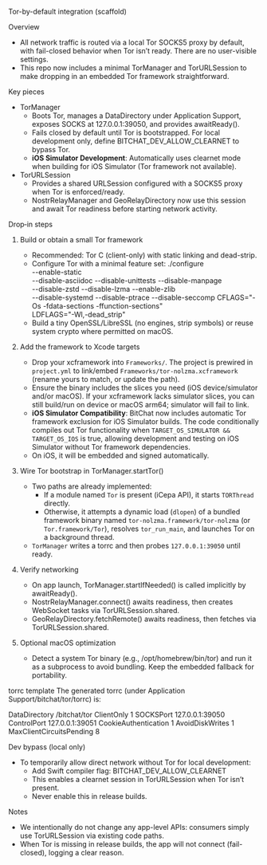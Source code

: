 Tor-by-default integration (scaffold)

Overview
- All network traffic is routed via a local Tor SOCKS5 proxy by default, with fail-closed behavior when Tor isn’t ready. There are no user-visible settings.
- This repo now includes a minimal TorManager and TorURLSession to make dropping in an embedded Tor framework straightforward.

Key pieces
- TorManager
  - Boots Tor, manages a DataDirectory under Application Support, exposes SOCKS at 127.0.0.1:39050, and provides awaitReady().
  - Fails closed by default until Tor is bootstrapped. For local development only, define BITCHAT_DEV_ALLOW_CLEARNET to bypass Tor.
  - **iOS Simulator Development**: Automatically uses clearnet mode when building for iOS Simulator (Tor framework not available).
- TorURLSession
  - Provides a shared URLSession configured with a SOCKS5 proxy when Tor is enforced/ready.
  - NostrRelayManager and GeoRelayDirectory now use this session and await Tor readiness before starting network activity.

Drop‑in steps
1) Build or obtain a small Tor framework
   - Recommended: Tor C (client-only) with static linking and dead-strip.
   - Configure Tor with a minimal feature set:
     ./configure \
       --enable-static \
       --disable-asciidoc --disable-unittests --disable-manpage \
       --disable-zstd --disable-lzma --enable-zlib \
       --disable-systemd --disable-ptrace --disable-seccomp
     CFLAGS="-Os -fdata-sections -ffunction-sections" \
     LDFLAGS="-Wl,-dead_strip"
   - Build a tiny OpenSSL/LibreSSL (no engines, strip symbols) or reuse system crypto where permitted on macOS.

2) Add the framework to Xcode targets
   - Drop your xcframework into `Frameworks/`. The project is prewired in `project.yml` to link/embed `Frameworks/tor-nolzma.xcframework` (rename yours to match, or update the path).
   - Ensure the binary includes the slices you need (iOS device/simulator and/or macOS). If your xcframework lacks simulator slices, you can still build/run on device or macOS arm64; simulator will fail to link.
   - **iOS Simulator Compatibility**: BitChat now includes automatic Tor framework exclusion for iOS Simulator builds. The code conditionally compiles out Tor functionality when `TARGET_OS_SIMULATOR && TARGET_OS_IOS` is true, allowing development and testing on iOS Simulator without Tor framework dependencies.
   - On iOS, it will be embedded and signed automatically.

3) Wire Tor bootstrap in TorManager.startTor()
   - Two paths are already implemented:
     - If a module named `Tor` is present (iCepa API), it starts `TORThread` directly.
     - Otherwise, it attempts a dynamic load (`dlopen`) of a bundled framework binary named `tor-nolzma.framework/tor-nolzma` (or `Tor.framework/Tor`), resolves `tor_run_main`, and launches Tor on a background thread.
   - `TorManager` writes a torrc and then probes `127.0.0.1:39050` until ready.

4) Verify networking
   - On app launch, TorManager.startIfNeeded() is called implicitly by awaitReady().
   - NostrRelayManager.connect() awaits readiness, then creates WebSocket tasks via TorURLSession.shared.
   - GeoRelayDirectory.fetchRemote() awaits readiness, then fetches via TorURLSession.shared.

5) Optional macOS optimization
   - Detect a system Tor binary (e.g., /opt/homebrew/bin/tor) and run it as a subprocess to avoid bundling. Keep the embedded fallback for portability.

torrc template
The generated torrc (under Application Support/bitchat/tor/torrc) is:

  DataDirectory <AppSupport>/bitchat/tor
  ClientOnly 1
  SOCKSPort 127.0.0.1:39050
  ControlPort 127.0.0.1:39051
  CookieAuthentication 1
  AvoidDiskWrites 1
  MaxClientCircuitsPending 8

Dev bypass (local only)
- To temporarily allow direct network without Tor for local development:
  - Add Swift compiler flag: BITCHAT_DEV_ALLOW_CLEARNET
  - This enables a clearnet session in TorURLSession when Tor isn’t present.
  - Never enable this in release builds.

Notes
- We intentionally do not change any app-level APIs: consumers simply use TorURLSession via existing code paths.
- When Tor is missing in release builds, the app will not connect (fail-closed), logging a clear reason.
